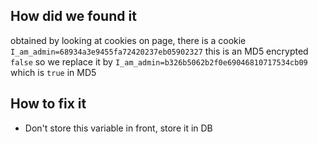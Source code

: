 ## How did we found it
obtained by looking at cookies on page, there is a cookie `I_am_admin=68934a3e9455fa72420237eb05902327` this is an MD5 encrypted `false` so we replace it by `I_am_admin=b326b5062b2f0e69046810717534cb09` which is `true` in MD5

## How to fix it
- Don't store this variable in front, store it in DB